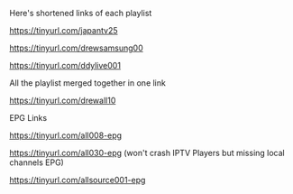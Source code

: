 Here's shortened links of each playlist

https://tinyurl.com/japantv25

https://tinyurl.com/drewsamsung00

https://tinyurl.com/ddylive001

All the playlist merged together in one link

https://tinyurl.com/drewall10

EPG Links

https://tinyurl.com/all008-epg

https://tinyurl.com/all030-epg (won't crash IPTV Players but missing local channels EPG)

https://tinyurl.com/allsource001-epg

